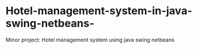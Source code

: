 # Hotel-management-system-in-java-swing-netbeans-
Minor project: Hotel management system using java swing netbeans 
